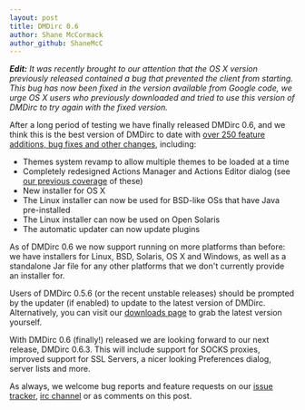 ```yaml
---
layout: post
title: DMDirc 0.6
author: Shane McCormack
author_github: ShaneMcC
---
```

<em><strong>Edit:</strong> It was recently brought to our attention that the OS X version previously released contained a bug that prevented the client from starting. This bug has now been fixed in the version available from Google code, we urge OS X users who previously downloaded and tried to use this version of DMDirc to try again with the fixed version.</em>

After a long period of testing we have finally released DMDirc 0.6, and we think this is the best version of DMDirc to date with <a href="http://www.dmdirc.com/en/documentation/releases.0.6.changelog">over 250 feature additions, bug fixes and other changes</a>, including:

<ul>
<li>Themes system revamp to allow multiple themes to be loaded at a time
<li>Completely redesigned Actions Manager and Actions Editor dialog (see <a href="http://blog.dmdirc.com/2008/09/07/new-action-uis/">our previous coverage</a> of these)
<li>New installer for OS X
<li>The Linux installer can now be used for BSD-like OSs that have Java pre-installed
<li>The Linux installer can now be used on Open Solaris
<li>The automatic updater can now update plugins
</ul>

As of DMDirc 0.6 we now support running on more platforms than before: we have installers for Linux, BSD, Solaris, OS X and Windows, as well as a standalone Jar file for any other platforms that we don't currently provide an installer for.

Users of DMDirc 0.5.6 (or the recent unstable releases) should be prompted by the updater (if enabled) to update to the latest version of DMDirc. Alternatively, you can visit our <a href="http://www.dmdirc.com/downloads">downloads page</a> to grab the latest version yourself.

With DMDirc 0.6 (finally!) released we are looking forward to our next release, DMDirc 0.6.3. This will include support for SOCKS proxies, improved support for SSL Servers, a nicer looking Preferences dialog, server lists and more.

As always, we welcome bug reports and feature requests on our <a href="http://bugs.dmdirc.com/">issue tracker</a>, <a href="irc://irc.quakenet.org/dmdirc">irc channel</a> or as comments on this post.